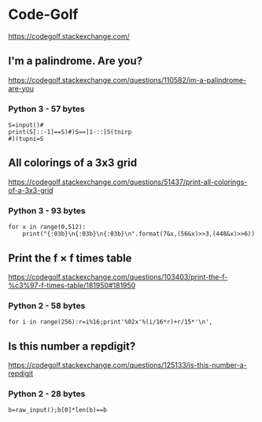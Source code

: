 # Code-Golf
https://codegolf.stackexchange.com/

## I'm a palindrome. Are you?
https://codegolf.stackexchange.com/questions/110582/im-a-palindrome-are-you
### Python 3 - 57 bytes
```
S=input()#
print(S[::-1]==S)#)S==]1-::[S(tnirp
#)(tupni=S
```

## All colorings of a 3x3 grid
https://codegolf.stackexchange.com/questions/51437/print-all-colorings-of-a-3x3-grid
### Python 3 - 93 bytes
```
for x in range(0,512):
    print("{:03b}\n{:03b}\n{:03b}\n".format(7&x,(56&x)>>3,(448&x)>>6))
```
## Print the f × f times table
https://codegolf.stackexchange.com/questions/103403/print-the-f-%c3%97-f-times-table/181950#181950
### Python 2 - 58 bytes
```
for i in range(256):r=i%16;print'%02x'%(i/16*r)+r/15*'\n',
```
## Is this number a repdigit?
https://codegolf.stackexchange.com/questions/125133/is-this-number-a-repdigit
### Python 2 - 28 bytes
```
b=raw_input();b[0]*len(b)==b
```

